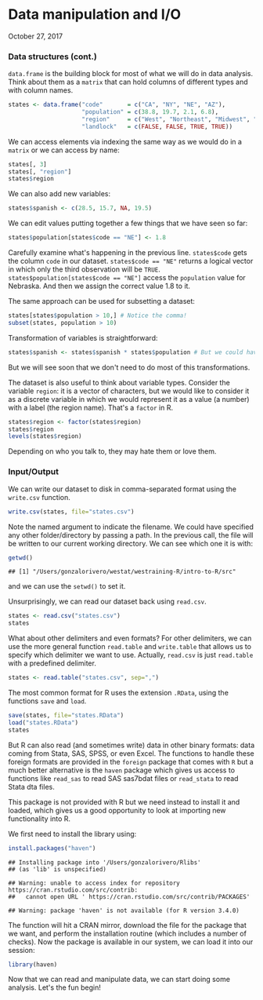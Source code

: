 Data manipulation and I/O
================
October 27, 2017

### Data structures (cont.)

`data.frame` is the building block for most of what we will do in data analysis. Think about them as a `matrix` that can hold columns of different types and with column names.

``` r
states <- data.frame("code"       = c("CA", "NY", "NE", "AZ"), 
                     "population" = c(38.8, 19.7, 2.1, 6.8), 
                     "region"     = c("West", "Northeast", "Midwest", "West"), 
                     "landlock"   = c(FALSE, FALSE, TRUE, TRUE))
```

We can access elements via indexing the same way as we would do in a `matrix` or we can access by name:

``` r
states[, 3] 
states[, "region"]
states$region
```

We can also add new variables:

``` r
states$spanish <- c(28.5, 15.7, NA, 19.5)
```

We can edit values putting together a few things that we have seen so far:

``` r
states$population[states$code == "NE"] <- 1.8
```

Carefully examine what's happening in the previous line. `states$code` gets the column `code` in our dataset. `states$code == "NE"` returns a logical vector in which only the third observation will be `TRUE`. `states$population[states$code == "NE"]` access the `population` value for Nebraska. And then we assign the correct value 1.8 to it.

The same approach can be used for subsetting a dataset:

``` r
states[states$population > 10,] # Notice the comma!
subset(states, population > 10)
```

Transformation of variables is straightforward:

``` r
states$spanish <- states$spanish * states$population # But we could have used a new variable
```

But we will see soon that we don't need to do most of this transformations.

The dataset is also useful to think about variable types. Consider the variable `region`: it is a vector of characters, but we would like to consider it as a discrete variable in which we would represent it as a value (a number) with a label (the region name). That's a `factor` in R.

``` r
states$region <- factor(states$region)
states$region
levels(states$region)
```

Depending on who you talk to, they may hate them or love them.

### Input/Output

We can write our dataset to disk in comma-separated format using the `write.csv` function.

``` r
write.csv(states, file="states.csv")
```

Note the named argument to indicate the filename. We could have specified any other folder/directory by passing a path. In the previous call, the file will be written to our current working directory. We can see which one it is with:

``` r
getwd()
```

    ## [1] "/Users/gonzalorivero/westat/westraining-R/intro-to-R/src"

and we can use the `setwd()` to set it.

Unsurprisingly, we can read our dataset back using `read.csv`.

``` r
states <- read.csv("states.csv")
states
```

What about other delimiters and even formats? For other delimiters, we can use the more general function `read.table` and `write.table` that allows us to specify which delimiter we want to use. Actually, `read.csv` is just `read.table` with a predefined delimiter.

``` r
states <- read.table("states.csv", sep=",")
```

The most common format for R uses the extension `.RData`, using the functions `save` and `load`.

``` r
save(states, file="states.RData")
load("states.RData")
states
```

But R can also read (and sometimes write) data in other binary formats: data coming from Stata, SAS, SPSS, or even Excel. The functions to handle these foreign formats are provided in the `foreign` package that comes with `R` but a much better alternative is the `haven` package which gives us access to functions like `read_sas` to read SAS sas7bdat files or `read_stata` to read Stata dta files.

This package is not provided with R but we need instead to install it and loaded, which gives us a good opportunity to look at importing new functionality into R.

We first need to install the library using:

``` r
install.packages("haven")
```

    ## Installing package into '/Users/gonzalorivero/Rlibs'
    ## (as 'lib' is unspecified)

    ## Warning: unable to access index for repository  https://cran.rstudio.com/src/contrib:
    ##   cannot open URL ' https://cran.rstudio.com/src/contrib/PACKAGES'

    ## Warning: package 'haven' is not available (for R version 3.4.0)

The function will hit a CRAN mirror, download the file for the package that we want, and perform the installation routine (which includes a number of checks). Now the package is available in our system, we can load it into our session:

``` r
library(haven)
```

Now that we can read and manipulate data, we can start doing some analysis. Let's the fun begin!
